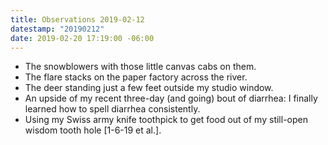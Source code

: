 ```yaml
---
title: Observations 2019-02-12
datestamp: "20190212"
date: 2019-02-20 17:19:00 -06:00
---
```


- The snowblowers with those little canvas cabs on them.
- The flare stacks on the paper factory across the river.
- The deer standing just a few feet outside my studio window.
- An upside of my recent three-day (and going) bout of diarrhea: I finally learned how to spell diarrhea consistently.
- Using my Swiss army knife toothpick to get food out of my still-open wisdom tooth hole [1-6-19 et al.].
